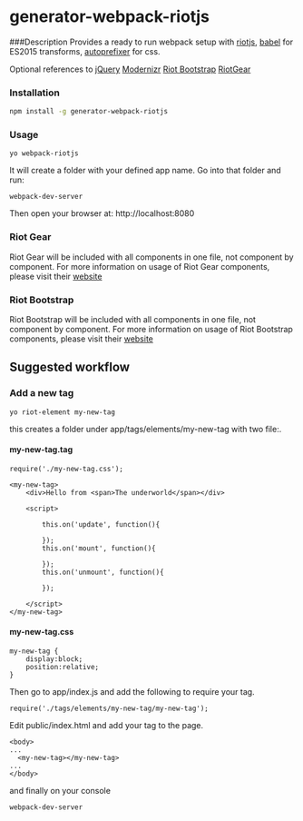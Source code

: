 # generator-webpack-riotjs
###Description
Provides a ready to run webpack setup with [riotjs](https://muut.com/riotjs/), [babel](https://babeljs.io/) for ES2015 transforms, [autoprefixer](https://github.com/postcss/autoprefixer) for css.

Optional references to
[jQuery](http://jquery.com/)
[Modernizr](http://modernizr.com/)
[Riot Bootstrap](http://cognitom.github.io/riot-bootstrap/)
[RiotGear](https://riotgear.github.io/)

### Installation
```bash
npm install -g generator-webpack-riotjs
```
### Usage
```
yo webpack-riotjs
```
It will create a folder with your defined app name. Go into that folder and run:
```
webpack-dev-server
```
Then open your browser at: http://localhost:8080

### Riot Gear
Riot Gear will be included with all components in one file, not component by component.
For more information on usage of Riot Gear components, please visit their [website](https://riotgear.github.io/)

### Riot Bootstrap
Riot Bootstrap will be included with all components in one file, not component by component.
For more information on usage of Riot Bootstrap components, please visit their [website](http://cognitom.github.io/riot-bootstrap/)

## Suggested workflow


### Add a new tag
```
yo riot-element my-new-tag
```
this creates a folder under app/tags/elements/my-new-tag with two file:.

#### my-new-tag.tag
```
require('./my-new-tag.css');

<my-new-tag>
    <div>Hello from <span>The underworld</span></div>

	<script>

		this.on('update', function(){

		});
		this.on('mount', function(){

		});
		this.on('unmount', function(){

		});

	</script>
</my-new-tag>
```

#### my-new-tag.css
```
my-new-tag {
	display:block;
	position:relative;
}
```

Then go to app/index.js and add the following to require your tag.
```
require('./tags/elements/my-new-tag/my-new-tag');
```

Edit public/index.html and add your tag to the page.
```
<body>
...
  <my-new-tag></my-new-tag>
...
</body>
```
and finally on your console
```
webpack-dev-server
```

